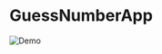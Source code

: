 # GuessNumberApp
![Demo](https://user-images.githubusercontent.com/67413254/124751415-3aab3100-df44-11eb-8abd-0d657fb5da4c.gif)

